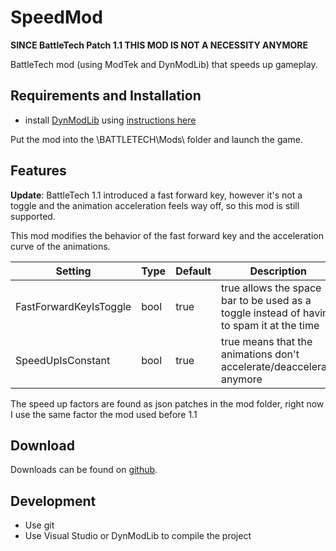 # SpeedMod

**SINCE BattleTech Patch 1.1 THIS MOD IS NOT A NECESSITY ANYMORE**

BattleTech mod (using ModTek and DynModLib) that speeds up gameplay.

## Requirements and Installation

* install [DynModLib](https://github.com/CptMoore/DynModLib/releases) using [instructions here](https://github.com/CptMoore/DynModLib)

Put the mod into the \BATTLETECH\Mods\ folder and launch the game.

## Features

**Update**: BattleTech 1.1 introduced a fast forward key, however it's not a toggle and the animation acceleration feels way off, so this mod is still supported.

This mod modifies the behavior of the fast forward key and the acceleration curve of the animations.

Setting | Type | Default | Description
--- | --- | --- | ---
FastForwardKeyIsToggle | bool | true | true allows the space bar to be used as a toggle instead of having to spam it at the time
SpeedUpIsConstant | bool | true | true means that the animations don't accelerate/deaccelerate anymore

The speed up factors are found as json patches in the mod folder, right now I use the same factor the mod used before 1.1 

## Download

Downloads can be found on [github](https://github.com/CptMoore/SpeedMod/).

## Development

* Use git
* Use Visual Studio or DynModLib to compile the project
